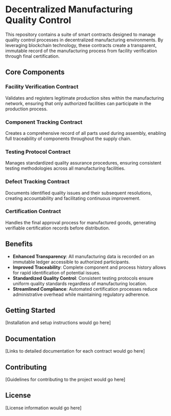 # Decentralized Manufacturing Quality Control

This repository contains a suite of smart contracts designed to manage quality control processes in decentralized manufacturing environments. By leveraging blockchain technology, these contracts create a transparent, immutable record of the manufacturing process from facility verification through final certification.

## Core Components

### Facility Verification Contract
Validates and registers legitimate production sites within the manufacturing network, ensuring that only authorized facilities can participate in the production process.

### Component Tracking Contract
Creates a comprehensive record of all parts used during assembly, enabling full traceability of components throughout the supply chain.

### Testing Protocol Contract
Manages standardized quality assurance procedures, ensuring consistent testing methodologies across all manufacturing facilities.

### Defect Tracking Contract
Documents identified quality issues and their subsequent resolutions, creating accountability and facilitating continuous improvement.

### Certification Contract
Handles the final approval process for manufactured goods, generating verifiable certification records before distribution.

## Benefits

- **Enhanced Transparency**: All manufacturing data is recorded on an immutable ledger accessible to authorized participants.
- **Improved Traceability**: Complete component and process history allows for rapid identification of potential issues.
- **Standardized Quality Control**: Consistent testing protocols ensure uniform quality standards regardless of manufacturing location.
- **Streamlined Compliance**: Automated certification processes reduce administrative overhead while maintaining regulatory adherence.

## Getting Started

[Installation and setup instructions would go here]

## Documentation

[Links to detailed documentation for each contract would go here]

## Contributing

[Guidelines for contributing to the project would go here]

## License

[License information would go here]

